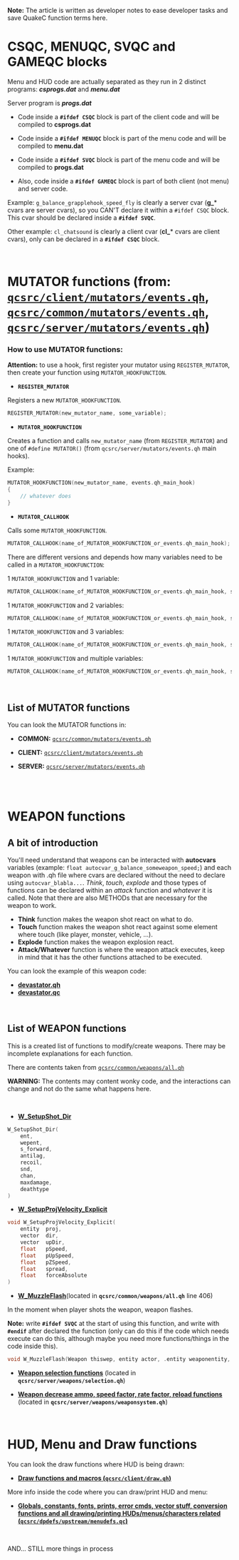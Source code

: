 **Note:** The article is written as developer notes to ease developer tasks and save QuakeC function terms here.

# CSQC, MENUQC, SVQC and GAMEQC blocks

Menu and HUD code are actually separated as they run in 2 distinct programs: ***csprogs.dat*** and ***menu.dat***

Server program is ***progs.dat***

- Code inside a **`#ifdef CSQC`** block is part of the client code and will be compiled to **csprogs.dat**

- Code inside a **`#ifdef MENUQC`** block is part of the menu code and will be compiled to **menu.dat**

- Code inside a **`#ifdef SVQC`** block is part of the menu code and will be compiled to **progs.dat**

- Also, code inside a **`#ifdef GAMEQC`** block is part of both client (not menu) and server code.

Example: `g_balance_grapplehook_speed_fly` is clearly a server cvar (**g_*** cvars are server cvars), so you CAN'T declare it within a `#ifdef CSQC` block. This cvar should be declared inside a **`#ifdef SVQC`**.

Other example: `cl_chatsound` is clearly a client cvar (**cl_*** cvars are client cvars), only can be declared in a **`#ifdef CSQC`** block.


<br />

# MUTATOR functions (from: [`qcsrc/client/mutators/events.qh`](https://timepath.github.io/scratchspace/d8/d0e/client_2mutators_2events_8qh_source.html), [`qcsrc/common/mutators/events.qh`](https://timepath.github.io/scratchspace/d4/d95/common_2mutators_2events_8qh_source.html), [`qcsrc/server/mutators/events.qh`](https://timepath.github.io/scratchspace/d6/ddd/server_2mutators_2events_8qh_source.html))

### How to use MUTATOR functions:

**Attention:** to use a hook, first register your mutator using `REGISTER_MUTATOR`, then create your function using `MUTATOR_HOOKFUNCTION`.


- **`REGISTER_MUTATOR`**

Registers a new `MUTATOR_HOOKFUNCTION`.
```c
REGISTER_MUTATOR(new_mutator_name, some_variable);
```


- **`MUTATOR_HOOKFUNCTION`**

Creates a function and calls `new_mutator_name` (from `REGISTER_MUTATOR`) and one of `#define MUTATOR()` (from `qcsrc/server/mutators/events.qh` main hooks).

Example:
```c
MUTATOR_HOOKFUNCTION(new_mutator_name, events.qh_main_hook)
{
    // whatever does
}
```

- **`MUTATOR_CALLHOOK`**

Calls some `MUTATOR_HOOKFUNCTION`.
```c
MUTATOR_CALLHOOK(name_of_MUTATOR_HOOKFUNCTION_or_events.qh_main_hook);
```

There are different versions and depends how many variables need to be called in a `MUTATOR_HOOKFUNCTION`:

1 `MUTATOR_HOOKFUNCTION` and 1 variable:

```c
MUTATOR_CALLHOOK(name_of_MUTATOR_HOOKFUNCTION_or_events.qh_main_hook, some_variable);
```

1 `MUTATOR_HOOKFUNCTION` and 2 variables:

```c
MUTATOR_CALLHOOK(name_of_MUTATOR_HOOKFUNCTION_or_events.qh_main_hook, some_variable, some_variable);
```

1 `MUTATOR_HOOKFUNCTION` and 3 variables:

```c
MUTATOR_CALLHOOK(name_of_MUTATOR_HOOKFUNCTION_or_events.qh_main_hook, some_variable, some_variable, some_variable);
```

1 `MUTATOR_HOOKFUNCTION` and multiple variables:

```c
MUTATOR_CALLHOOK(name_of_MUTATOR_HOOKFUNCTION_or_events.qh_main_hook, some_variable, some_variable, some_variable, some_variable, ...);
```

<br />

## List of MUTATOR functions

You can look the MUTATOR functions in:

- **COMMON:** [`qcsrc/common/mutators/events.qh`](https://timepath.github.io/scratchspace/d4/d95/common_2mutators_2events_8qh.html)

- **CLIENT:** [`qcsrc/client/mutators/events.qh`](https://timepath.github.io/scratchspace/d8/d0e/client_2mutators_2events_8qh.html)

- **SERVER:** [`qcsrc/server/mutators/events.qh`](https://timepath.github.io/scratchspace/d6/ddd/server_2mutators_2events_8qh.html)

<br />
<br />

# WEAPON functions

## A bit of introduction

You'll need understand that weapons can be interacted with **autocvars** variables (example: `float autocvar_g_balance_someweapon_speed;`) and each weapon with .qh file where cvars are declared without the need to declare using `autocvar_blabla...`. *Think*, *touch*, *explode* and those types of functions can be declared within an *attack* function and *whatever* it is called. Note that there are also METHODs that are necessary for the weapon to work.

- **Think** function makes the weapon shot react on what to do.
- **Touch** function makes the weapon shot react against some element where touch (like player, monster, vehicle, ...).
- **Explode** function makes the weapon explosion react.
- **Attack/Whatever** function is where the weapon attack executes, keep in mind that it has the other functions attached to be executed.

You can look the example of this weapon code:
- [**devastator.qh**](https://timepath.github.io/scratchspace/d9/dfa/devastator_8qh_source.html)
- [**devastator.qc**](https://timepath.github.io/scratchspace/d9/d5d/devastator_8qc_source.html)

<br />

## List of WEAPON functions

This is a created list of functions to modify/create weapons. There may be incomplete explanations for each function.

There are contents taken from [`qcsrc/common/weapons/all.qh`](https://timepath.github.io/scratchspace/d0/ddd/weapons_2all_8qh_source.html)

**WARNING:** The contents may content wonky code, and the interactions can change and not do the same what happens here.

<br />

- [**W_SetupShot_Dir**](https://timepath.github.io/scratchspace/d4/d3f/tracing_8qh.html#aff0ea351757ee6caf83b25d12d18656c)

```c
W_SetupShot_Dir(
	ent,
 	wepent,
 	s_forward,
 	antilag,
 	recoil,
 	snd,
 	chan,
 	maxdamage,
 	deathtype 
)
```

- [**W_SetupProjVelocity_Explicit**](https://timepath.github.io/scratchspace/d7/d31/tracing_8qc.html#a55f8f2b1828413bfb123a5fcb61b9f8e)

```c
void W_SetupProjVelocity_Explicit(
    entity 	proj,
    vector 	dir,
    vector 	upDir,
    float 	pSpeed,
    float 	pUpSpeed,
    float 	pZSpeed,
    float 	spread,
    float 	forceAbsolute 
)
```

- [**W_MuzzleFlash**](https://timepath.github.io/scratchspace/d0/ddd/weapons_2all_8qh_source.html)(located in **`qcsrc/common/weapons/all.qh`** line 406)

In the moment when player shots the weapon, weapon flashes. 

**Note:** write **`#ifdef SVQC`** at the start of using this function, and write with **`#endif`** after declared the function (only can do this if the code which needs execute can do this, although maybe you need more functions/things in the code inside this).

```c
void W_MuzzleFlash(Weapon thiswep, entity actor, .entity weaponentity, vector shotorg, vector shotdir);
```

- [**Weapon selection functions**](https://timepath.github.io/scratchspace/d8/d6b/selection_8qh.html)
(located in **`qcsrc/server/weapons/selection.qh`**)

- [**Weapon decrease ammo, speed factor, rate factor, reload functions**](https://timepath.github.io/scratchspace/d5/de0/weaponsystem_8qc.html)
(located in **`qcsrc/server/weapons/weaponsystem.qh`**)

<br />

# HUD, Menu and Draw functions

You can look the draw functions where HUD is being drawn: 
- [**Draw functions and macros (`qcsrc/client/draw.qh`)**](https://timepath.github.io/scratchspace/d5/d8d/client_2draw_8qh_source.html)

More info inside the code where you can draw/print HUD and menu: 
- [**Globals, constants, fonts, prints, error cmds, vector stuff, conversion functions and all drawing/printing HUDs/menus/characters related (`qcsrc/dpdefs/upstream/menudefs.qc`)**](https://timepath.github.io/scratchspace/d8/de2/menudefs_8qc_source.html)

<br />

AND... STILL more things in process